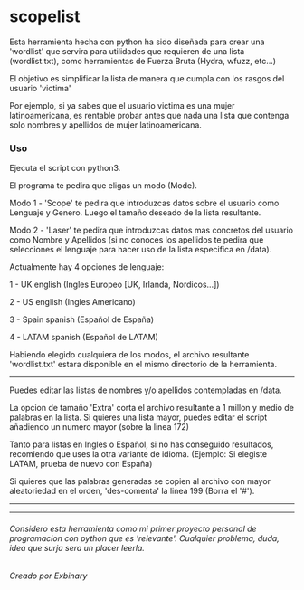 # scopelist
Esta herramienta hecha con python ha sido diseñada para crear una 'wordlist' que servira para utilidades que requieren de una lista (wordlist.txt), como herramientas de Fuerza Bruta (Hydra, wfuzz, etc...)

El objetivo es simplificar la lista de manera que cumpla con los rasgos del usuario 'victima' 

Por ejemplo, si ya sabes que el usuario victima es una mujer latinoamericana, es rentable probar antes que nada una lista que contenga solo nombres y apellidos de mujer latinoamericana.

### Uso
Ejecuta el script con python3.

El programa te pedira que eligas un modo (Mode).

Modo 1 - 'Scope'  te pedira que introduzcas datos sobre el usuario como Lenguaje y Genero. Luego el tamaño deseado de la lista resultante.

Modo 2 - 'Laser'  te pedira que introduzcas datos mas concretos del usuario como Nombre y Apellidos (si no conoces los apellidos te pedira que selecciones el lenguaje para hacer uso de la lista especifica en /data). 

Actualmente hay 4 opciones de lenguaje:

1 - UK english (Ingles Europeo [UK, Irlanda, Nordicos...])

2 - US english (Ingles Americano)

3 - Spain spanish (Español de España)

4 - LATAM spanish (Español de LATAM)

Habiendo elegido cualquiera de los modos, el archivo resultante 'wordlist.txt' estara disponible en el mismo directorio de la herramienta.
________________

Puedes editar las listas de nombres y/o apellidos contempladas en /data.

La opcion de tamaño 'Extra' corta el archivo resultante a 1 millon y medio de palabras en la lista. Si quieres una lista mayor, puedes editar el script añadiendo un numero mayor (sobre la linea 172)

Tanto para listas en Ingles o Español, si no has conseguido resultados, recomiendo que uses la otra variante de idioma. (Ejemplo: Si elegiste LATAM, prueba de nuevo con España)

Si quieres que las palabras generadas se copien al archivo con mayor aleatoriedad en el orden, 'des-comenta' la linea 199 (Borra el '#').
________________

________________

###### Considero esta herramienta como mi primer proyecto personal de programacion con python que es 'relevante'. Cualquier problema, duda, idea que surja sera un placer leerla.

###### Creado por Exbinary
